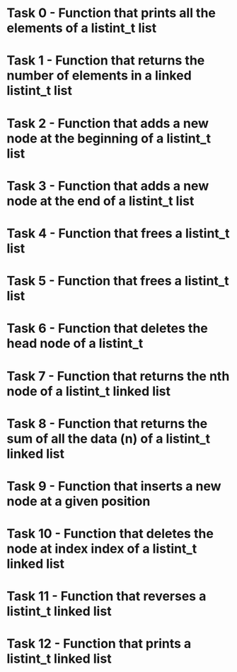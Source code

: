 # Task 0 - Function that prints all the elements of a listint_t list
# Task 1 - Function that returns the number of elements in a linked listint_t list
# Task 2 - Function that adds a new node at the beginning of a listint_t list
# Task 3 - Function that adds a new node at the end of a listint_t list
# Task 4 - Function that frees a listint_t list
# Task 5 - Function that frees a listint_t list
# Task 6 - Function that deletes the head node of a listint_t
# Task 7 - Function that returns the nth node of a listint_t linked list
# Task 8 - Function that returns the sum of all the data (n) of a listint_t linked list
# Task 9 - Function that inserts a new node at a given position
# Task 10 - Function that deletes the node at index index of a listint_t linked list
# Task 11 - Function that reverses a listint_t linked list
# Task 12 - Function that prints a listint_t linked list
